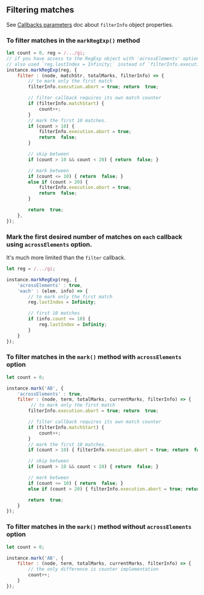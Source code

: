 
## Filtering matches
See [Callbacks parameters](callbacks-parameters.md) doc about `filterInfo` object properties.

### To filter matches in the `markRegExp()` method
``` js
let count = 0, reg = /.../gi;
// if you have access to the RegExp object with 'acrossElements' option, you can
// also used `reg.lastIndex = Infinity;` instead of `filterInfo.execution.abort = true;`
instance.markRegExp(reg, {
    filter : (node, matchStr, totalMarks, filterInfo) => {
        // to mark only the first match
        filterInfo.execution.abort = true; return  true;

        // filter callback requires its own match counter
        if (filterInfo.matchStart) {
            count++;
        }
        // mark the first 10 matches.
        if (count > 10) {
            filterInfo.execution.abort = true;
            return  false;
        }

        // skip between
        if (count > 10 && count < 20) { return  false; }

        // mark between
        if (count <= 10) { return  false; }
        else if (count > 20) {
            filterInfo.execution.abort = true;
            return  false;
        }

        return  true;
    },
});

```
### Mark the first desired number of matches on `each` callback using `acrossElements` option.
It's much more limited than the `filter` callback.
``` js
let reg = /.../gi;

instance.markRegExp(reg, {
    'acrossElements' : true,
    'each' : (elem, info) => {
        // to mark only the first match
        reg.lastIndex = Infinity;

        // first 10 matches
        if (info.count >= 10) {
            reg.lastIndex = Infinity;
        }
    }
});
```
### To filter matches in the `mark()` method with `acrossElements` option
``` js
let count = 0;

instance.mark('AB', {
    'acrossElements' : true,
    filter : (node, term, totalMarks, currentMarks, filterInfo) => {
         // to mark only the first match
        filterInfo.execution.abort = true; return  true;

        // filter callback requires its own match counter
        if (filterInfo.matchStart) {
            count++;
        }
        // mark the first 10 matches.
        if (count > 10) { filterInfo.execution.abort = true; return  false; }

        // skip between
        if (count > 10 && count < 20) { return  false; }

        // mark between
        if (count <= 10) { return  false; }
        else if (count > 20) { filterInfo.execution.abort = true; return  false; }

        return  true;
    }
});
```
### To filter matches in the `mark()` method without `acrossElements` option
``` js
let count = 0;

instance.mark('AB', {
    filter : (node, term, totalMarks, currentMarks, filterInfo) => {
        // the only difference is counter implementation
        count++;
    }
});
```
